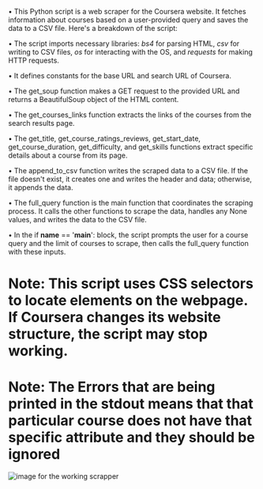 • This Python script is a web scraper for the Coursera website. It fetches information about courses based on a user-provided query and saves the data to a CSV file. Here's a breakdown of the script:

• The script imports necessary libraries: *bs4* for parsing HTML, *csv* for writing to CSV files, *os* for interacting with the OS, and *requests* for making HTTP requests.

• It defines constants for the base URL and search URL of Coursera.

• The get_soup function makes a GET request to the provided URL and returns a BeautifulSoup object of the HTML content.

• The get_courses_links function extracts the links of the courses from the search results page.

• The get_title, get_course_ratings_reviews, get_start_date, get_course_duration, get_difficulty, and get_skills functions extract specific details about a course from its page.

• The append_to_csv function writes the scraped data to a CSV file. If the file doesn't exist, it creates one and writes the header and data; otherwise, it appends the data.

• The full_query function is the main function that coordinates the scraping process. It calls the other functions to scrape the data, handles any None values, and writes the data to the CSV file.

• In the if __name__ == '__main__': block, the script prompts the user for a course query and the limit of courses to scrape, then calls the full_query function with these inputs.

# Note: This script uses CSS selectors to locate elements on the webpage. If Coursera changes its website structure, the script may stop working.

# Note: The Errors that are being printed in the stdout means that that particular course does not have that specific attribute and they should be ignored

![image for the working scrapper](https://imgur.com/coursera-hNRi2cY)
